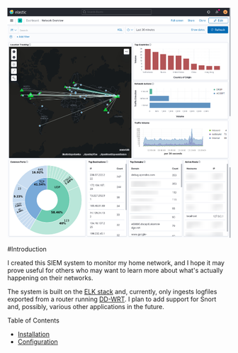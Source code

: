 ![Network Dashboard](docs/images/Network_Overview_Elastic.png "Network Dashboard")

#Introduction

I created this SIEM system to monitor my home network, and I hope it may prove useful for others who may want to learn more about what's actually happening on their networks.

The system is built on the [ELK stack](https://www.elastic.co/) and, currently, only ingests logfiles exported from a router running [DD-WRT](https://dd-wrt.com/).  I plan to add support for Snort and, possibly, various other applications in the future.

Table of Contents
* [Installation](docs/install.md)
* [Configuration](docs/config.md)
